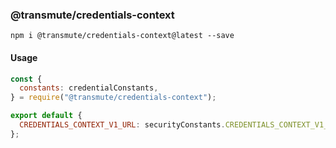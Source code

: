 ### @transmute/credentials-context

```
npm i @transmute/credentials-context@latest --save
```

#### Usage

```js
const {
  constants: credentialConstants,
} = require("@transmute/credentials-context");

export default {
  CREDENTIALS_CONTEXT_V1_URL: securityConstants.CREDENTIALS_CONTEXT_V1_URL, // https://www.w3.org/2018/credentials/v1
};
```

